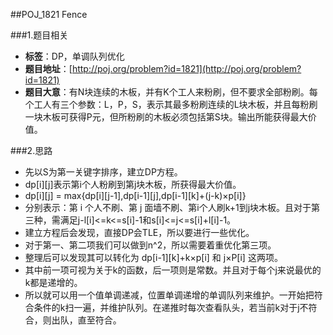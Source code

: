 ##POJ_1821 Fence

###1.题目相关
* **标签**：DP，单调队列优化
* **题目地址**：[http://poj.org/problem?id=1821](http://poj.org/problem?id=1821)
* **题目大意**：有N块连续的木板，并有K个工人来粉刷，但不要求全部粉刷。每个工人有三个参数：L，P，S，表示其最多粉刷连续的L块木板，并且每粉刷一块木板可获得P元，但所粉刷的木板必须包括第S块。输出所能获得最大价值。

###2.思路
* 先以S为第一关键字排序，建立DP方程。
* dp[i][j]表示第i个人粉刷到第j块木板，所获得最大价值。
* dp[i][j] = max{dp[i][j-1],dp[i-1][j],dp[i-1][k]+(j-k)×p[i]}
* 分别表示：第 i 个人不刷、第 j 面墙不刷、第i个人刷k+1到j块木板。且对于第三种，需满足j-l[i]<=k<=s[i]-1和s[i]<=j<=s[i]+l[i]-1。
* 建立方程后会发现，直接DP会TLE，所以要进行一些优化。
* 对于第一、第二项我们可以做到n^2，所以需要着重优化第三项。
* 整理后可以发现其可以转化为 dp[i-1][k]+k×p[i] 和 j×P[i] 这两项。
* 其中前一项可视为关于k的函数，后一项则是常数。并且对于每个j来说最优的k都是递增的。
* 所以就可以用一个值单调递减，位置单调递增的单调队列来维护。一开始把符合条件的k扫一遍，并维护队列。在递推时每次查看队头，若当前k对于j不符合，则出队，直至符合。
